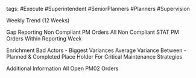 tags:
	#Execute
	#Superintendent
	#SeniorPlanners
	#Planners
	#Supervision

Weekly Trend (12 Weeks)

Gap Reporting
	Non Compliant PM Orders All
	Non Compliant STAT PM Orders Within Reporting Week 

Enrichment
	Bad Actors - Biggest Variances
	Average Variance Between - Planned & Completed
	Place Holder For Critical Maintenance Strategies
	
Additional Information
	All Open PM02 Orders

